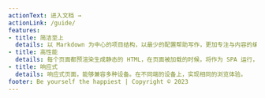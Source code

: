 ```yaml
---
actionText: 进入文档 →
actionLink: /guide/
features:
- title: 简洁至上
  details: 以 Markdown 为中心的项目结构，以最少的配置帮助写作，更加专注与内容的编写。
- title: 高性能
  details: 每个页面都预渲染生成静态的 HTML，在页面被加载的时候，将作为 SPA 运行，具有更好的性能和更快速的体验。
- title: 响应式
  details: 响应式页面，能够兼容多种设备。在不同端的设备上，实现相同的浏览体验。
footer: Be yourself the happiest | Copyright © 2023
---
```

